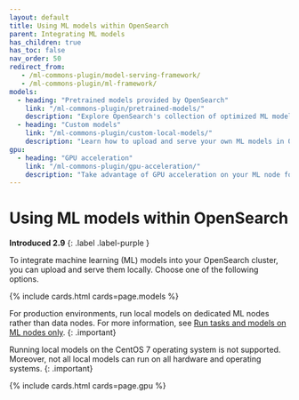```yaml
---
layout: default
title: Using ML models within OpenSearch
parent: Integrating ML models
has_children: true
has_toc: false
nav_order: 50
redirect_from:
   - /ml-commons-plugin/model-serving-framework/
   - /ml-commons-plugin/ml-framework/
models:
  - heading: "Pretrained models provided by OpenSearch"
    link: "/ml-commons-plugin/pretrained-models/"
    description: "Explore OpenSearch's collection of optimized ML models for immediate use in AI applications"
  - heading: "Custom models"
    link: "/ml-commons-plugin/custom-local-models/"
    description: "Learn how to upload and serve your own ML models in OpenSearch for specialized use cases"
gpu:
  - heading: "GPU acceleration"
    link: "/ml-commons-plugin/gpu-acceleration/"
    description: "Take advantage of GPU acceleration on your ML node for better performance"
---
```


# Using ML models within OpenSearch
**Introduced 2.9**
{: .label .label-purple }

To integrate machine learning (ML) models into your OpenSearch cluster, you can upload and serve them locally. Choose one of the following options.

{% include cards.html cards=page.models %}

For production environments, run local models on dedicated ML nodes rather than data nodes. For more information, see [Run tasks and models on ML nodes only]({{site.url}}{{site.baseurl}}/ml-commons-plugin/cluster-settings/#run-tasks-and-models-on-ml-nodes-only).
{: .important}

Running local models on the CentOS 7 operating system is not supported. Moreover, not all local models can run on all hardware and operating systems.
{: .important}

{% include cards.html cards=page.gpu %}
